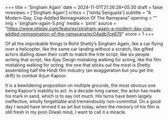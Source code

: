 +++
title = 'Singham Again'
date = 2024-11-01T21:26:28+05:30
draft = false
mreviews = ['Singham Again']
critics = ['Ishita Sengupta']
subtitle = "A Modern-Day, Cop-Addled Reimagination Of The Ramayana"
opening = ""
img = 'singham-again-5.png'
media = 'print'
source = "https://www.ottplay.com/features/singham-again-a-modern-day-cop-addled-reimagination-of-the-ramayana/ec04adb7ce879"
score = 1
+++

Of all the improbable things in Rohit Shetty’s Singham Again, like a car flying over a helicopter, like the same car landing without a scratch, like gifted actors dialling down their craft to match the trite script, like six people writing that script, like Ajay Devgn mistaking walking for acting, like the film mistaking walking for acting, the one that sticks out the most is Shetty assembling half the Hindi film industry (an exaggeration but you get the drift) to combat Arjun Kapoor.

It is a bewildering proposition on multiple grounds, the most obvious one being Kapoor’s inability to act. In a decade-long career, the actor has made his mark in sand, which is to say not much. His turns have been largely ineffective, wholly forgettable and tremendously non-committal. On a good day I would have termed it as art but today, when the memory of his film is still fresh in my post-Diwali mind, I want to call it a miracle.
